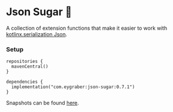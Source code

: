 # Json Sugar 🍬

A collection of extension functions that make it easier to work
with [kotlinx.serialization Json](https://github.com/Kotlin/kotlinx.serialization).

### Setup

```
repositories {
  mavenCentral()
}

dependencies {
  implementation("com.eygraber:json-sugar:0.7.1")
}
```

Snapshots can be found [here](https://central.sonatype.org/publish/publish-portal-snapshots/#consuming-via-gradle).
